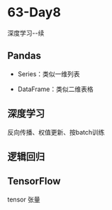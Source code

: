 # 63-Day8

深度学习--续

## Pandas

- Series：类似一维列表

- DataFrame：类似二维表格

## 深度学习

反向传播、权值更新、按batch训练

## 逻辑回归




## TensorFlow

tensor 张量